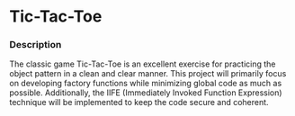 # Tic-Tac-Toe

### Description
The classic game Tic-Tac-Toe is an excellent exercise for practicing the object pattern in a clean and clear manner. This project will primarily focus on developing factory functions while minimizing global code as much as possible. Additionally, the IIFE (Immediately Invoked Function Expression) technique will be implemented to keep the code secure and coherent.



